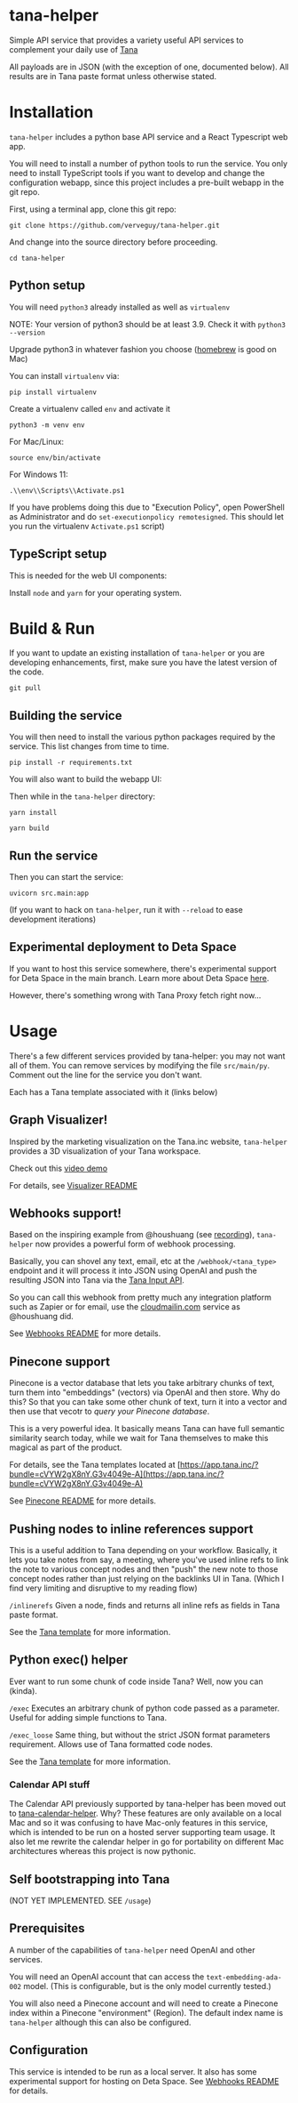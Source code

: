 # tana-helper
Simple API service that provides a variety useful API services to complement your daily use of [Tana](https://tana.inc)

All payloads are in JSON (with the exception of one, documented below). All results are in Tana paste format unless otherwise stated.

# Installation
`tana-helper` includes a python base API service and a React Typescript web app.

You will need to install a number of python tools to run the service. You only need to install TypeScript tools if you want to develop and change the configuration webapp, since this project includes a pre-built webapp in the git repo.

First, using a terminal app, clone this git repo:

`git clone https://github.com/verveguy/tana-helper.git`

And change into the source directory before proceeding.

`cd tana-helper`

## Python setup
You will need `python3` already installed as well as `virtualenv`

NOTE: Your version of python3 should be at least 3.9. Check it with `python3 --version`

Upgrade python3 in whatever fashion you choose ([homebrew](https://brew.sh) is good on Mac)

You can install `virtualenv` via:

`pip install virtualenv`

Create a virtualenv called `env` and activate it

`python3 -m venv env` 

For Mac/Linux:

`source env/bin/activate`

For Windows 11:

 `.\\env\\Scripts\\Activate.ps1`
 
 If you have problems doing this due to "Execution Policy", open PowerShell as Administrator and do `set-executionpolicy remotesigned`. This should let you run the virtualenv `Activate.ps1` script)

## TypeScript setup
This is needed for the web UI components:

Install `node` and `yarn` for your operating system.

# Build & Run

If you want to update an existing installation of `tana-helper` or you are developing enhancements, first, make sure you have the latest version of the code.

`git pull`

## Building the service

You will then need to install the various python packages required by the service. This list changes from time to time.

`pip install -r requirements.txt`

You will also want to build the webapp UI:

Then while in the `tana-helper` directory:

`yarn install`

`yarn build`

## Run the service

Then you can start the service:

`uvicorn src.main:app`

(If you want to hack on `tana-helper`, run it with `--reload` to ease development iterations)

## Experimental deployment to Deta Space
If you want to host this service somewhere, there's experimental support for Deta Space in the main branch. Learn more about Deta Space [here](https://deta.space/).

However, there's something wrong with Tana Proxy fetch right now...

# Usage

There's a few different services provided by tana-helper: you may not want all of them.
You can remove services by modifying the file `src/main/py`. Comment out the line for the service you don't want.

Each has a Tana template associated with it (links below)

## Graph Visualizer!

Inspired by the marketing visualization on the Tana.inc website, `tana-helper` provides a 3D visualization of your Tana workspace.

Check out this [video demo](https://share.cleanshot.com/7J6d6F6l)

For details, see [Visualizer README](./README_VISUALIZER.md)

## Webhooks support!

Based on the inspiring example from @houshuang (see [recording](https://share.cleanshot.com/PNDJjGp4)), `tana-helper` now provides a powerful form of webhook processing.

Basically, you can shovel any text, email, etc at the `/webhook/<tana_type>` endpoint and it will process it into JSON using OpenAI and push the resulting JSON into Tana via the [Tana Input API](https://help.tana.inc/tana-input-api.html).

So you can call this webhook from pretty much any integration platform such as Zapier or for email, use the [cloudmailin.com](https://cloudmailin.com) service as @houshuang did.

See [Webhooks README](./README_WEBHOOKS.md) for more details.

## Pinecone support

Pinecone is a vector database that lets you take arbitrary chunks of text, turn them into "embeddings" (vectors) via OpenAI and then store. Why do this? So that you can take some other chunk of text, turn it into a vector and then use that vecotr to _query your Pinecone database_.

This is a very powerful idea. It basically means Tana can have full semantic similarity search today, while we wait for Tana themselves to make this magical as part of the product.

For details, see the Tana templates located at [https://app.tana.inc/?bundle=cVYW2gX8nY.G3v4049e-A](https://app.tana.inc/?bundle=cVYW2gX8nY.G3v4049e-A)

See [Pinecone README](./README_PINECONE.md) for more details.

## Pushing nodes to inline references support

This is a useful addition to Tana depending on your workflow. Basically, it lets you take notes from say, a meeting, where you've used inline refs to link the note to various concept nodes and then "push" the new note to those concept nodes rather than just relying on the backlinks UI in Tana. (Which I find very limiting and disruptive to my reading flow)

`/inlinerefs` Given a node, finds and returns all inline refs as fields in Tana paste format.

See the [Tana template](https://app.tana.inc/?bundle=cVYW2gX8nY.Eb8g90_U2G) for more information.

## Python exec() helper

Ever want to run some chunk of code inside Tana? Well, now you can (kinda).

`/exec` Executes an arbitrary chunk of python code passed as a parameter. Useful for adding simple functions to Tana.

`/exec_loose` Same thing, but without the strict JSON format parameters requirement. Allows use of Tana formatted code nodes.

See the [Tana template](https://app.tana.inc/?bundle=cVYW2gX8nY.l7dQ2eDwJK) for more information.


### Calendar API stuff

The Calendar API previously supported by tana-helper has been moved out to [tana-calendar-helper](https://github.com/verveguy/tana-calendar-helper).
Why? These features are only available on a local Mac and so it was confusing to have Mac-only features in this service, which is intended to be run on a hosted server supporting team usage. It also let me rewrite the calendar helper in go for portability on different Mac architectures whereas this project is now pythonic.

## Self bootstrapping into Tana

(NOT YET IMPLEMENTED. SEE `/usage`)


## Prerequisites

A number of the capabilities of `tana-helper` need OpenAI and other services.

You will need an OpenAI account that can access the `text-embedding-ada-002` model. (This is configurable, but is the only model currently tested.)

You will also need a Pinecone account and will need to create a Pinecone index within a Pinecone "environment" (Region). The default index name is `tana-helper` although this can also be configured.

## Configuration
This service is intended to be run as a local server. It also has some experimental support for hosting on Deta Space. See [Webhooks README](./README_WEBHOOKS.md) for details.

